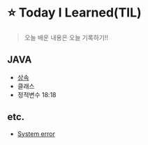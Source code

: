 # ⭐️ Today I Learned(TIL)
> 오늘 배운 내용은 오늘 기록하기!!
## JAVA
* [상속](./Java/%EC%83%81%EC%86%8D_inheritance.md)
* 클래스
* 정적변수 18:18
## etc.
* [System error](./etc/msvcp140.md)